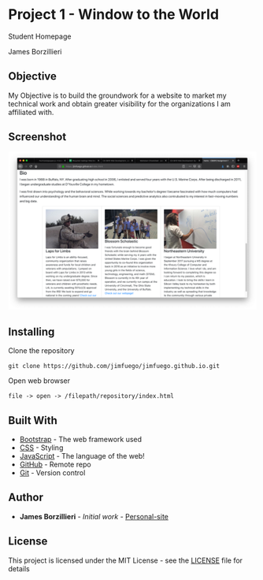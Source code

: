 # Project 1 - Window to the World

Student Homepage

James Borzillieri

## Objective

My Objective is to build the groundwork for a website to market my technical work and obtain greater visibility for the organizations I am affiliated with.

## Screenshot

![](images/ss.png)

## Installing

Clone the repository

```
git clone https://github.com/jimfuego/jimfuego.github.io.git
```

Open web browser

```
file -> open -> /filepath/repository/index.html
```

## Built With

* [Bootstrap](https://getbootstrap.com/) - The web framework used
* [CSS](https://developer.mozilla.org/en-US/docs/Web/CSS) - Styling
* [JavaScript](https://www.javascript.com/) - The language of the web!
* [GitHub](http://www.github.com/) - Remote repo
* [Git](https://git-scm.com/) - Version control

## Author

* **James Borzillieri** - *Initial work* - [Personal-site](https://jimfuego.github.io/)

## License

This project is licensed under the MIT License - see the [LICENSE](LICENSE) file for details
